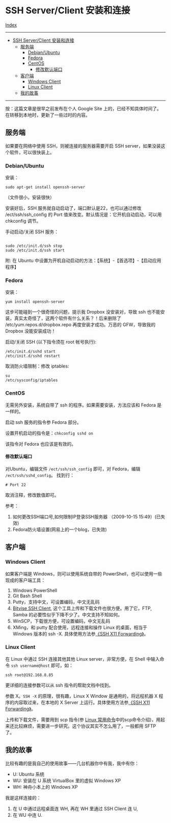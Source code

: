 # SSH Server/Client 安装和连接

[Index](index.md)

---

- [SSH Server/Client 安装和连接](#ssh-serverclient-安装和连接)
  - [服务端](#服务端)
    - [Debian/Ubuntu](#debianubuntu)
    - [Fedora](#fedora)
    - [CentOS](#centos)
      - [修改默认端口](#修改默认端口)
  - [客户端](#客户端)
    - [Windows Client](#windows-client)
    - [Linux Client](#linux-client)
  - [我的故事](#我的故事)

---

按：这篇文章是很早之前发布在个人 Google Site 上的，已经不知具体时间了。在转移到本地时，更新了一些过时的内容。

## 服务端

如果要在网络中使用 SSH，则被连接的服务器需要开启 SSH server，如果没装这个软件，可以很快装上。

### Debian/Ubuntu

安装：

```shell
sudo apt-get install openssh-server
```

（文件很小，安装很快）

安装好后，SSH 服务就自动启动了，端口默认是22，也可以通过修改 /ect/ssh/ssh_config 的 Port 值来改变。默认情况是：它开机自动启动，可以用 chkconfig 调节。

手动启动/关闭 SSH 服务：

```shell

sudo /etc/init.d/ssh stop
sudo /etc/init.d/ssh start
```

附: 在 Ubuntu 中设置为开机自动启动的方法：【系统】-【首选项】-【启动应用程序】

### Fedora

安装：

```shell
yum install openssh-server
```

这步可能碰到一个很奇怪的问题，提示我 Dropbox 没安装对，导致 ssh 也不能安装，真实太奇怪了，这两个软件有什么关系？！后来删除了 /etc/yum.repos.d/dropbox.repo 再度安装才成功。万恶的 GFW，导致我的 Dropbox 没能安装成功！

启动/关闭 SSH (以下指令须在 root 帐号执行):

```shell
/etc/init.d/sshd start
/etc/init.d/sshd restart
```

取消防火墙限制：修改 iptables:

```shell
su
/etc/sysconfig/iptables   
```

### CentOS

无需另外安装，系统自带了 ssh 的程序。如果需要安装，方法应该和 Fedora 是一样的。

启动 ssh 服务的指令参 Fedora 部分。

设置开机启动的指令是：`chkconfig sshd on`

该指令对 Fedora 也应该是有效的。

#### 修改默认端口

对Ubuntu，编辑文件 `/ect/ssh/ssh_config` 即可，对 Fedora，编辑 `/ect/ssh/sshd_config`。
找到行：

```plaintext
# Port 22
```

取消注释，修改数值即可。
   
参考：

1. 如何更改SSH端口号,如何限制IP登录SSH服务器 （2009-10-15 15:49）(已失效)
2. Fedora防火墙设置(网易上的一个blog，已失效)

## 客户端

### Windows Client

如果客户端是 Windows，则可以使用系统自带的 PowerShell，也可以使用一些现成的客户端工具：

1. Windows PowerShell
2. Git Bash Shell
3. Putty，支持中文，可设置编码，中文无乱码
4. [Bitvise SSH Client](https://bitvise.com/ssh-client-download), 这个工具上传和下载文件也很方便。用了它，FTP, Samba 的必要性似乎下降不少了。中文支持不知如何。
5. WinSCP，下载很方便，可设置编码，中文无乱码
6. XMing，和 putty 配合使用，远程连接和操作 Linux 的桌面，相当于 Windows 版本的 ssh -X. 具体使用方法参[《SSH X11 Forwarding》](ssh_x_forwarding.md)。

### Linux Client

在 Linux 中通过 SSH 连接其他其他 Linux server，非常方便，在 Shell 中输入命令 `ssh username@host` 即可，如：

```shell
ssh root@192.168.8.85
```

更详细的连接参数可以从 ssh 指令的帮助文档中找到。

参数 X。`SSH -X` 的原理，很有趣，Linux X Window 是通用的，将远程机器 X 程序的内容取过来，在本地的 X Server 上运行。具体使用方法参[《SSH X11 Forwarding》](ssh_x_forwarding.md)。

上传和下载文件，需要用到 scp 指令(参 [Linux 常用命令](https://sites.google.com/site/iridiumsite/it/os/linux/commands)中的scp命令介绍)，用起来还比较麻烦，需要进一步研究。这个协议其实不怎么用了，一般都用 SFTP 了。

## 我的故事

比较有趣的是我自己的使用故事——几台机器你中有我，我中有你：
- U: Ubuntu 系统
- WU: 安装在 U 系统 VirtualBox 里的虚拟 Windows XP
- WH: 神舟小本上的 Windows XP

我是这样连接的：

1. 在 U 中通过远程桌面连 WH, 再在 WH 里通过 SSH Client 连 U,
2. 在 WU 中连 U.